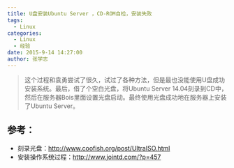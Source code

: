 ```yaml
---
title: U盘安装Ubuntu Server ，CD-ROM自检，安装失败
tags: 
  - Linux
categories:
  - Linux
  - 经验
date: 2015-9-14 14:27:00
author: 张学志
---
```





> 这个过程和袁勇尝试了很久，试过了各种方法，但是最也没能使用U盘成功安装系统。最后，借了个空白光盘，将Ubuntu Server 14.04刻录到CD中，然后在服务器Bois里面设置光盘启动。最终使用光盘成功地在服务器上安装了Ubuntu Server。

## 参考：
* 刻录光盘：http://www.coofish.org/post/UltraISO.html
* 安装操作系统过程：http://www.jointd.com/?p=457